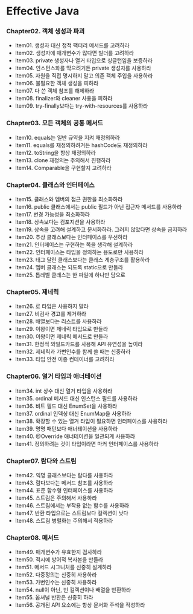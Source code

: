 # Effective Java

### Chapter02. 객체 생성과 파괴
- Item01. 생성자 대신 정적 팩터리 메서드를 고려하라
- Item02. 생성자에 매개변수가 많다면 빌더를 고려하라
- Item03. private 생성자나 열거 타입으로 싱글턴임을 보증하라
- Item04. 인스턴스화를 막으려거든 private 생성자를 사용하라
- Item05. 자원을 직접 명시하지 말고 의존 객체 주입을 사용하라
- Item06. 불필요한 객체 생성을 피하라
- Item07. 다 쓴 객체 참조를 해제하라
- Item08. finalizer와 cleaner 사용을 피하라
- Item09. try-finally보다는 try-with-resources를 사용하라

### Chapter03. 모든 객체의 공통 메서드
- Item10. equals는 일반 규약을 지켜 재정의하라
- Item11. equals를 재정의하려거든 hashCode도 재정의하라
- Item12. toString을 항상 재정의하라
- Item13. clone 재정의는 주의해서 진행하라
- Item14. Comparable을 구현할지 고려하라

### Chapter04. 클래스와 인터페이스
- Item15. 클래스와 멤버의 접근 권한을 최소화하라
- Item16. public 클래스에서는 public 필드가 아닌 접근자 메서드를 사용하라
- Item17. 변경 가능성을 최소화하라
- Item18. 상속보다는 컴포지션을 사용하라
- Item19. 상속을 고려해 설계하고 문서화하라. 그러지 않았다면 상속을 금지하라
- Item20. 추상 클래스보다는 인터페이스를 우선하라
- Item21. 인터페이스는 구현하는 쪽을 생각해 설계하라
- Item22. 인터페이스는 타입을 정의하는 용도로만 사용하라
- Item23. 태그 달린 클래스보다는 클래스 계층구조를 활용하라
- Item24. 멤버 클래스는 되도록 static으로 만들라
- Item25. 톱레벨 클래스는 한 파일에 하나만 담으로

### Chapter05. 제네릭
- Item26. 로 타입은 사용하지 말라
- Item27. 비검사 경고를 제거하라
- Item28. 배열보다는 리스트를 사용하라
- Item29. 이왕이면 제네릭 타입으로 만들라
- Item30. 이왕이면 제네릭 메서드로 만들라
- Item31. 한정적 와일드카드를 사용해 API 유연성을 높이라
- Item32. 제네릭과 가변인수를 함께 쓸 때는 신중하라
- Item33. 타입 안전 이종 컨테이너를 고려하라

### Chapter06. 열거 타입과 애너테이션
- Item34. int 상수 대신 열거 타입을 사용하라
- Item35. ordinal 메서드 대신 인스턴스 필드를 사용하라
- Item36. 비트 필드 대신 EnumSet을 사용하라
- Item37. ordinal 인덱싱 대신 EnumMap을 사용하라
- Item38. 확장할 수 있는 열거 타입이 필요하면 인터페이스를 사용하라
- Item39. 명명 패턴보다 애너테이션을 사용하라
- Item40. @Override 애너테이션을 일관되게 사용하라
- Item41. 정의하려는 것이 타입이라면 마커 인터페이스를 사용하라

### Chapter07. 람다와 스트림
- Item42. 익명 클래스보다는 람다를 사용하라
- Item43. 람다보다는 메서드 참조를 사용하라
- Item44. 표준 함수형 인터페이스를 사용하라
- Item45. 스트림은 주의해서 사용하라
- Item46. 스트림에서는 부작용 없는 함수를 사용하라
- Item47. 반환 타입으로는 스트림보다 컬렉션이 낫다
- Item48. 스트림 병렬화는 주의해서 적용하라

### Chapter08. 메서드
- Item49. 매개변수가 유효한지 검사하라
- Item50. 적시에 방어적 복사본을 만들라
- Item51. 메서드 시그니처를 신중히 설계하라
- Item52. 다중정의는 신중히 사용하라
- Item53. 가변인수는 신중히 사용하라
- Item54. null이 아닌, 빈 컬렉션이나 배열을 반환하라
- Item55. 옵셔널 반환은 신중히 하라
- Item56. 공개된 API 요소에는 항상 문서화 주석을 작성하라